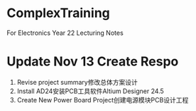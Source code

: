 # ComplexTraining
For Electronics Year 22 Lecturing Notes
# Update Nov 13 Create Respo
1. Revise project summary修改总体方案设计
2. Install AD24安装PCB工具软件Altium Designer 24.5
3. Create New Power Board Project创建电源模块PCB设计工程
